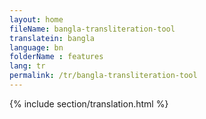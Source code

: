 ```yaml
--- 
layout: home 
fileName: bangla-transliteration-tool
translatein: bangla
language: bn
folderName : features
lang: tr
permalink: /tr/bangla-transliteration-tool
---
```

{% include section/translation.html %}